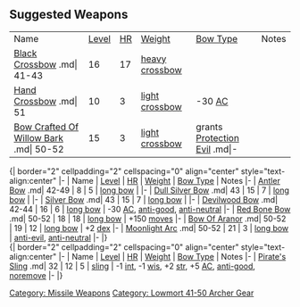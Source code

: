 ## Suggested Weapons

|                                                                                 |                                     |                              |                                                        |                                                             |       |
|---------------------------------------------------------------------------------|-------------------------------------|------------------------------|--------------------------------------------------------|-------------------------------------------------------------|-------|
| Name                                                                            | [Level](Object_Level.md "wikilink") | [HR](Hit_Roll.md "wikilink") | [Weight](Object_Weight.md "wikilink")                  | [Bow Type](:Category:Bows.md "wikilink")                    | Notes |
| [Black Crossbow](Black_Crossbow "wikilink") .md\| 41-43                         | 16                                  | 17                           | [heavy crossbow](:Category:Heavy_Crossbows "wikilink") |                                                             |       |
| [Hand Crossbow](Hand_Crossbow "wikilink") .md\| 51                              | 10                                  | 3                            | [light crossbow](:Category:Light_Crossbows "wikilink") | -30 [AC](Armor_Class.md "wikilink")                         |       |
| [Bow Crafted Of Willow Bark](Bow_Crafted_Of_Willow_Bark "wikilink") .md\| 50-52 | 15                                  | 3                            | [light crossbow](:Category:Light_Crossbows "wikilink") | grants [Protection Evil](Protection_Evil "wikilink") .md\|- |       |

  
{\| border="2" cellpadding="2" cellspacing="0" align="center"
style="text-align:center" \|- \| Name \|
[Level](Object_Level "wikilink") \| [HR](Hit_Roll.md "wikilink") \|
[Weight](Object_Weight.md "wikilink") \| [Bow
Type](:Category:Bows.md "wikilink") \| Notes \|- \| [Antler
Bow](Antler_Bow "wikilink") .md\| 42-49 \| 8 \| 5 \| [long
bow](:Category:Long_Bows "wikilink") \| \|- \| [Dull Silver
Bow](Dull_Silver_Bow "wikilink") .md\| 43 \| 15 \| 7 \| [long
bow](:Category:Long_Bows "wikilink") \| \|- \| [Silver
Bow](Silver_Bow "wikilink") .md\| 43 \| 15 \| 7 \| [long
bow](:Category:Long_Bows "wikilink") \| \|- \| [Devilwood
Bow](Devilwood_Bow "wikilink") .md\| 42-44 \| 16 \| 6 \| [long
bow](:Category:Long_Bows "wikilink") \| -30
[AC](Armor_Class.md "wikilink"),
[anti-good](Anti-Good_Flag.md "wikilink"),
[anti-neutral](Anti-Neutral_Flag.md "wikilink") \|- \| [Red Bone
Bow](Red_Bone_Bow "wikilink") .md\| 50-52 \| 18 \| 18 \| [long
bow](:Category:Long_Bows "wikilink") \| +150
[moves](Move_Points.md "wikilink") \|- \| [Bow Of
Aranor](Bow_Of_Aranor "wikilink") .md\| 50-52 \| 19 \| 12 \| [long
bow](:Category:Long_Bows "wikilink") \| +2
[dex](Dexterity.md "wikilink") \|- \| [Moonlight
Arc](Moonlight_Arc "wikilink") .md\| 50-52 \| 21 \| 3 \| [long
bow](:Category:Long_Bows "wikilink") \|
[anti-evil](Anti-Evil_Flag.md "wikilink"),
[anti-neutral](Anti-Neutral_Flag.md "wikilink") \|- \|}  
{\| border="2" cellpadding="2" cellspacing="0" align="center"
style="text-align:center" \|- \| Name \|
[Level](Object_Level.md "wikilink") \| [HR](Hit_Roll.md "wikilink") \|
[Weight](Object_Weight.md "wikilink") \| [Bow
Type](:Category:Bows.md "wikilink") \| Notes \|- \| [Pirate's
Sling](Pirate's_Sling "wikilink") .md\| 32 \| 12 \| 5 \|
[sling](:Category:Slings "wikilink") \| -1
[int](Intelligence.md "wikilink"), -1 [wis](Wisdom.md "wikilink"), +2
[str](Strength.md "wikilink"), +5 [AC](Armor_Class.md "wikilink"),
[anti-good](Anti-Good_Flag.md "wikilink"),
[noremove](Noremove_Flag.md "wikilink") \|- \|}

[Category: Missile Weapons](Category:_Missile_Weapons "wikilink")
[Category: Lowmort 41-50 Archer
Gear](Category:_Lowmort_41-50_Archer_Gear "wikilink")
